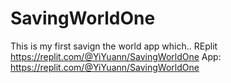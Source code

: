 # SavingWorldOne

This is my first savign the world app which..
REplit https://replit.com/@YiYuann/SavingWorldOne
App: https://replit.com/@YiYuann/SavingWorldOne
